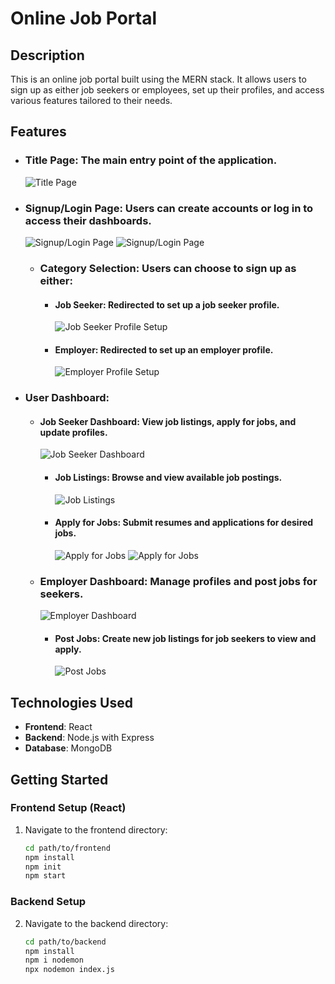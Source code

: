 # Online Job Portal
## Description

This is an online job portal built using the MERN stack. It allows users to sign up as either job seekers or employees, set up their profiles, and access various features tailored to their needs.

## Features

- ### Title Page: The main entry point of the application.
  
  ![Title Page](https://github.com/alizazahid11/online-job-portal/blob/main/assets/1.PNG?raw=true)

- ### Signup/Login Page: Users can create accounts or log in to access their dashboards.
  
  ![Signup/Login Page](https://github.com/alizazahid11/online-job-portal/blob/main/assets/2.PNG?raw=true)
    ![Signup/Login Page](https://github.com/alizazahid11/online-job-portal/blob/main/assets/11.PNG?raw=true)

  - ### Category Selection: Users can choose to sign up as either:
    - #### Job Seeker: Redirected to set up a job seeker profile.
      
      ![Job Seeker Profile Setup](https://github.com/alizazahid11/online-job-portal/blob/main/assets/3.PNG?raw=true)
    - #### Employer: Redirected to set up an employer profile.
      
      ![Employer Profile Setup](https://github.com/alizazahid11/online-job-portal/blob/main/assets/8.PNG?raw=true)

- ### User Dashboard:
  - #### Job Seeker Dashboard: View job listings, apply for jobs, and update profiles.
    
    ![Job Seeker Dashboard](https://github.com/alizazahid11/online-job-portal/blob/main/assets/4.PNG?raw=true)
    - #### Job Listings: Browse and view available job postings.
      
      ![Job Listings](https://github.com/alizazahid11/online-job-portal/blob/main/assets/5.PNG?raw=true)
    - #### Apply for Jobs: Submit resumes and applications for desired jobs.
      
      ![Apply for Jobs](https://github.com/alizazahid11/online-job-portal/blob/main/assets/6.PNG?raw=true)
       ![Apply for Jobs](https://github.com/alizazahid11/online-job-portal/blob/main/assets/7.PNG?raw=true)

  - ### Employer Dashboard: Manage profiles and post jobs for seekers.
    
    ![Employer Dashboard](https://github.com/alizazahid11/online-job-portal/blob/main/assets/9.PNG?raw=true)
    - #### Post Jobs: Create new job listings for job seekers to view and apply.
      
      ![Post Jobs](https://github.com/alizazahid11/online-job-portal/blob/main/assets/10.PNG?raw=true)

## Technologies Used

- **Frontend**: React
- **Backend**: Node.js with Express
- **Database**: MongoDB

## Getting Started

### Frontend Setup (React)

1. Navigate to the frontend directory:
   ```bash
   cd path/to/frontend
   npm install
   npm init
   npm start
### Backend Setup 
2. Navigate to the backend directory:
   ```bash
   cd path/to/backend
   npm install
   npm i nodemon
   npx nodemon index.js


